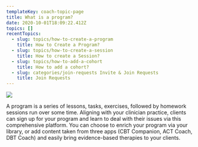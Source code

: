```yaml
---
templateKey: coach-topic-page
title: What is a program?
date: 2020-10-01T18:09:22.412Z
topics: []
recentTopics:
  - slug: topics/how-to-create-a-program
    title: How to Create a Program?
  - slug: topics/how-to-create-a-session
    title: How to create a Session?
  - slug: topics/how-to-add-a-cohort
    title: How to add a cohort?
  - slug: categories/join-requests Invite & Join Requests
    title: Join Requests
---
```

![](/img/create-program.png)

A program is a series of lessons, tasks, exercises, followed by homework sessions run over some time. Aligning with your clinician practice, clients can sign up for your program and learn to deal with their issues via this comprehensive platform. You can choose to enrich your program via your library, or add content taken from three apps (CBT Companion, ACT Coach, DBT Coach) and easily bring evidence-based therapies to your clients.
